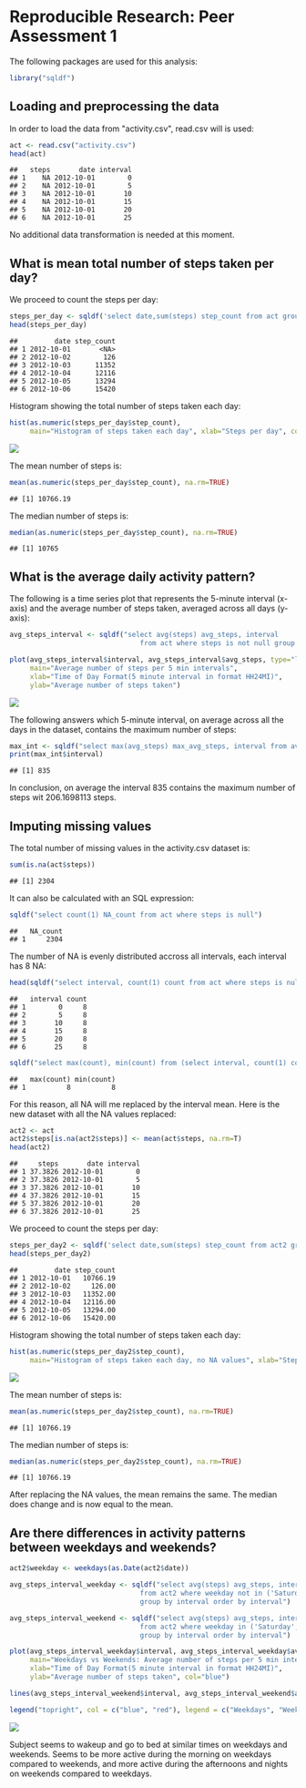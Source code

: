 # Reproducible Research: Peer Assessment 1

The following packages are used for this analysis:


```r
library("sqldf")
```

## Loading and preprocessing the data

In order to load the data from "activity.csv", read.csv will is used:


```r
act <- read.csv("activity.csv")
head(act)
```

```
##   steps       date interval
## 1    NA 2012-10-01        0
## 2    NA 2012-10-01        5
## 3    NA 2012-10-01       10
## 4    NA 2012-10-01       15
## 5    NA 2012-10-01       20
## 6    NA 2012-10-01       25
```

No additional data transformation is needed at this moment.

## What is mean total number of steps taken per day?

We proceed to count the steps per day:


```r
steps_per_day <- sqldf('select date,sum(steps) step_count from act group by date order by date')
head(steps_per_day)
```

```
##         date step_count
## 1 2012-10-01       <NA>
## 2 2012-10-02        126
## 3 2012-10-03      11352
## 4 2012-10-04      12116
## 5 2012-10-05      13294
## 6 2012-10-06      15420
```

Histogram showing the total number of steps taken each day:


```r
hist(as.numeric(steps_per_day$step_count), 
     main="Histogram of steps taken each day", xlab="Steps per day", col="red", breaks=30)
```

![](PA1_template_files/figure-html/unnamed-chunk-4-1.png) 

The mean number of steps is:


```r
mean(as.numeric(steps_per_day$step_count), na.rm=TRUE)
```

```
## [1] 10766.19
```

The median number of steps is:


```r
median(as.numeric(steps_per_day$step_count), na.rm=TRUE)
```

```
## [1] 10765
```

## What is the average daily activity pattern?

The following is a time series plot that represents the 5-minute interval (x-axis) and the average number of steps taken, averaged across all days (y-axis):


```r
avg_steps_interval <- sqldf("select avg(steps) avg_steps, interval 
                                from act where steps is not null group by interval order by interval")

plot(avg_steps_interval$interval, avg_steps_interval$avg_steps, type="l", 
     main="Average number of steps per 5 min intervals", 
     xlab="Time of Day Format(5 minute interval in format HH24MI)", 
     ylab="Average number of steps taken")
```

![](PA1_template_files/figure-html/unnamed-chunk-7-1.png) 

The following answers which 5-minute interval, on average across all the days in the dataset, contains the maximum number of steps:


```r
max_int <- sqldf("select max(avg_steps) max_avg_steps, interval from avg_steps_interval")
print(max_int$interval)
```

```
## [1] 835
```

In conclusion, on average the interval 835 contains the maximum number of steps wit 206.1698113 steps.

## Imputing missing values

The total number of missing values in the activity.csv dataset is:


```r
sum(is.na(act$steps))
```

```
## [1] 2304
```

It can also be calculated with an SQL expression:


```r
sqldf("select count(1) NA_count from act where steps is null")
```

```
##   NA_count
## 1     2304
```

The number of NA is evenly distributed accross all intervals, each interval has 8 NA:

```r
head(sqldf("select interval, count(1) count from act where steps is null group by interval order by 2 desc"))
```

```
##   interval count
## 1        0     8
## 2        5     8
## 3       10     8
## 4       15     8
## 5       20     8
## 6       25     8
```

```r
sqldf("select max(count), min(count) from (select interval, count(1) count from act where steps is null group by interval)")
```

```
##   max(count) min(count)
## 1          8          8
```

For this reason, all NA will me replaced by the interval mean. Here is the new dataset with all the NA values replaced:

```r
act2 <- act
act2$steps[is.na(act2$steps)] <- mean(act$steps, na.rm=T)
head(act2)
```

```
##     steps       date interval
## 1 37.3826 2012-10-01        0
## 2 37.3826 2012-10-01        5
## 3 37.3826 2012-10-01       10
## 4 37.3826 2012-10-01       15
## 5 37.3826 2012-10-01       20
## 6 37.3826 2012-10-01       25
```

We proceed to count the steps per day:


```r
steps_per_day2 <- sqldf('select date,sum(steps) step_count from act2 group by date order by date')
head(steps_per_day2)
```

```
##         date step_count
## 1 2012-10-01   10766.19
## 2 2012-10-02     126.00
## 3 2012-10-03   11352.00
## 4 2012-10-04   12116.00
## 5 2012-10-05   13294.00
## 6 2012-10-06   15420.00
```

Histogram showing the total number of steps taken each day:


```r
hist(as.numeric(steps_per_day2$step_count), 
     main="Histogram of steps taken each day, no NA values", xlab="Steps per day", col="blue", breaks=30)
```

![](PA1_template_files/figure-html/unnamed-chunk-14-1.png) 

The mean number of steps is:


```r
mean(as.numeric(steps_per_day2$step_count), na.rm=TRUE)
```

```
## [1] 10766.19
```

The median number of steps is:


```r
median(as.numeric(steps_per_day2$step_count), na.rm=TRUE)
```

```
## [1] 10766.19
```

After replacing the NA values, the mean remains the same. The median does change and is now equal to the mean.


## Are there differences in activity patterns between weekdays and weekends?


```r
act2$weekday <- weekdays(as.Date(act2$date))

avg_steps_interval_weekday <- sqldf("select avg(steps) avg_steps, interval 
                                from act2 where weekday not in ('Saturday','Sunday') 
                                group by interval order by interval")

avg_steps_interval_weekend <- sqldf("select avg(steps) avg_steps, interval 
                                from act2 where weekday in ('Saturday','Sunday') 
                                group by interval order by interval")

plot(avg_steps_interval_weekday$interval, avg_steps_interval_weekday$avg_steps, type="l", 
     main="Weekdays vs Weekends: Average number of steps per 5 min intervals", 
     xlab="Time of Day Format(5 minute interval in format HH24MI)", 
     ylab="Average number of steps taken", col="blue")

lines(avg_steps_interval_weekend$interval, avg_steps_interval_weekend$avg_steps, type="l", col="red")

legend("topright", col = c("blue", "red"), legend = c("Weekdays", "Weekends"), lty=c(1,1), cex=1)
```

![](PA1_template_files/figure-html/unnamed-chunk-17-1.png) 

Subject seems to wakeup and go to bed at similar times on weekdays and weekends. Seems to be more active during the morning on weekdays compared to weekends, and more active during the afternoons and nights on weekends compared to weekdays.
